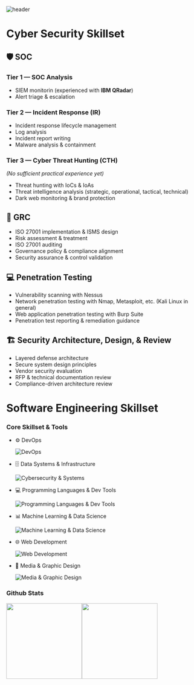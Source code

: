 ![header](https://capsule-render.vercel.app/api?type=waving&height=100&color=gradient&customColorList=12,14,18,19,20,24&text=AbdelRahman%20Rahal&section=header&reversal=false&fontSize=48&textBg=false&animation=fadeIn&desc=Cyber%20Security%20Specialist%20%20|%20%20Software%20Engineer%20Hobbyist&descAlignY=88)

# Cyber Security Skillset
## 🛡️ SOC
### Tier 1 — SOC Analysis
- SIEM monitorin (experienced with **IBM QRadar**)
- Alert triage & escalation

### Tier 2 — Incident Response (IR)
- Incident response lifecycle management
- Log analysis
- Incident report writing
- Malware analysis & containment

### Tier 3 — Cyber Threat Hunting (CTH)
*(No sufficient practical experience yet)*
- Threat hunting with IoCs & IoAs
- Threat intelligence analysis (strategic, operational, tactical, technical)
- Dark web monitoring & brand protection

## 📝 GRC
- ISO 27001 implementation & ISMS design
- Risk assessment & treatment
- ISO 27001 auditing
- Governance policy & compliance alignment
- Security assurance & control validation

## 💻 Penetration Testing
- Vulnerability scanning with Nessus
- Network penetration testing with Nmap, Metasploit, etc. (Kali Linux in general)
- Web application penetration testing with Burp Suite
- Penetration test reporting & remediation guidance

## 🏗️ Security Architecture, Design, & Review
- Layered defense architecture
- Secure system design principles
- Vendor security evaluation
- RFP & technical documentation review
- Compliance-driven architecture review

# Software Engineering Skillset
### Core Skillset & Tools
- ⚙️ DevOps

  ![DevOps](https://go-skill-icons.vercel.app/api/icons?i=ansible,docker)

- 🗄️ Data Systems & Infrastructure

  ![Cybersecurity & Systems](https://go-skill-icons.vercel.app/api/icons?i=graphql,hadoop,postgresql,spark,supabase)

- 💻 Programming Languages & Dev Tools

  ![Programming Languages & Dev Tools](https://go-skill-icons.vercel.app/api/icons?i=arch,git,java,latex,python,qt,vscode)

- 📊 Machine Learning & Data Science

  ![Machine Learning & Data Science](https://go-skill-icons.vercel.app/api/icons?i=excel,jupyter,kaggle,pandas,pytorch,scikitlearn,tensorflow)

- 🌐 Web Development

  ![Web Development](https://go-skill-icons.vercel.app/api/icons?i=css,html,javascript,nodejs,react)

- 🎨 Media & Graphic Design

  ![Media & Graphic Design](https://go-skill-icons.vercel.app/api/icons?i=aftereffects,lightroom,photoshop)

### Github Stats
<a href="https://github.com/AbdelRahmanRahal" style="text-decoration: none;">
  <img height="200" align="center" src="https://github-readme-stats.vercel.app/api?username=AbdelRahmanRahal&show_icons=true&hide_rank=true&hide_border=true&count_private=true&title_color=ffffff&text_color=ffffff&icon_color=ffffff&bg_color=25,2B2C59,1C314D&card_width=300" /><img height="200" align="center" src="https://github-readme-stats.vercel.app/api/top-langs/?username=AbdelRahmanRahal&layout=compact&hide_border=true&title_color=ffffff&text_color=ffffff&icon_color=ffffff&bg_color=25,1C314D,2B2C59&card_width=300" />
</a>
